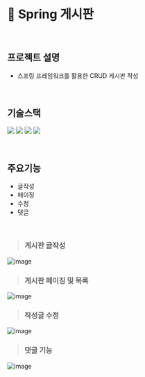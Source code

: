 # 🌱 Spring 게시판
<br>

## 프로젝트 설명
- 스프링 프레임워크를 활용한 CRUD 게시판 작성

<br>

## 기술스택
<img src="https://img.shields.io/badge/Java-007396?style=flat&logo=Conda-Forge&logoColor=white" /> <img src="https://img.shields.io/badge/spring-6DB33F?style=flat&logo=spring&logoColor=white" /> <img src="https://img.shields.io/badge/MariaDB-003545?style=flat&logo=MariaDB&logoColor=white" />  <img src="https://img.shields.io/badge/Mybatis-000000?style=flat&logo=Fluentd&logoColor=white" /> 

<br>

## 주요기능
- 글작성
- 페이징
- 수정
- 댓글

<br>

> ### 게시판 글작성

![image](https://github.com/jiho-96/spring_board/assets/145963790/d57e7ee8-6f31-443a-abb0-ff89fa956490)

> ### 게시판 페이징 및 목록

![image](https://github.com/jiho-96/spring_board/assets/145963790/8fc61fd1-b5a4-4076-894b-363897bf2355)

> ### 작성글 수정

![image](https://github.com/jiho-96/spring_board/assets/145963790/bf2e753a-a67b-4baa-99cd-35ac98eabfba)

> ### 댓글 기능

![image](https://github.com/jiho-96/spring_board/assets/145963790/aede5aec-570f-47f5-8489-ab00a42fe5aa)





